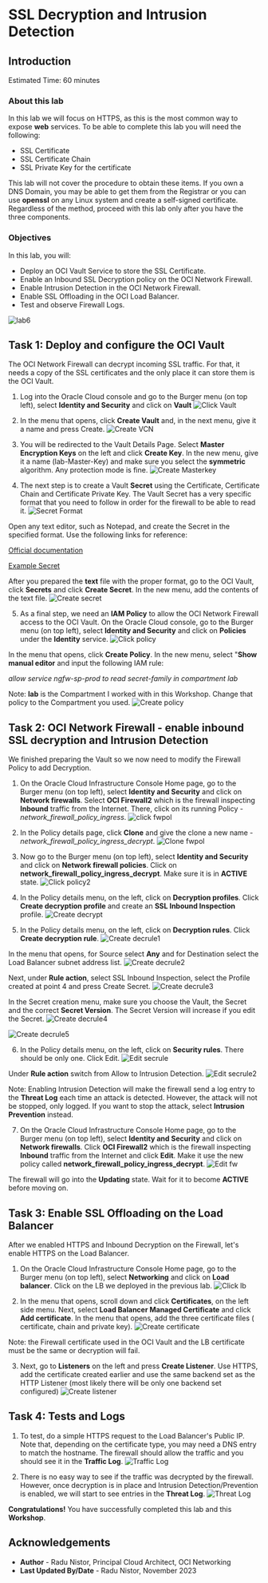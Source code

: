 # SSL Decryption and Intrusion Detection

## Introduction

Estimated Time: 60 minutes

### About this lab

  In this lab we will focus on HTTPS, as this is the most common way to expose **web** services. To be able to complete this lab you will need the following:
  * SSL Certificate
  * SSL Certificate Chain
  * SSL Private Key for the certificate

  This lab will not cover the procedure to obtain these items. If you own a DNS Domain, you may be able to get them from the Registrar or you can use **openssl** on any Linux system and create a self-signed certificate. Regardless of the method, proceed with this lab only after you have the three components.

### Objectives

In this lab, you will:

* Deploy an OCI Vault Service to store the SSL Certificate.
* Enable an Inbound SSL Decryption policy on the OCI Network Firewall.
* Enable Intrusion Detection in the OCI Network Firewall.
* Enable SSL Offloading in the OCI Load Balancer.
* Test and observe Firewall Logs.

![lab6](images/lab6.png)

## Task 1: Deploy and configure the OCI Vault

  The OCI Network Firewall can decrypt incoming SSL traffic. For that, it needs a copy of the SSL certificates and the only place it can store them is the OCI Vault.

1. Log into the Oracle Cloud console and go to the Burger menu (on top left), select **Identity and Security** and click on **Vault**
  ![Click Vault](images/clickvault.png)
  
2. In the menu that opens, click **Create Vault** and, in the next menu, give it a name and press Create.
  ![Create VCN](images/createvault.png)

3. You will be redirected to the Vault Details Page. Select **Master Encryption Keys** on the left and click **Create Key**. In the new menu, give it a name (lab-Master-Key) and make sure you select the **symmetric**  algorithm. Any protection mode is fine.
  ![Create Masterkey](images/createmasterkey.png)

4. The next step is to create a Vault **Secret** using the Certificate, Certificate Chain and Certificate Private Key. The Vault Secret has a very specific format that you need to follow in order for the firewall to be able to read it.
  ![Secret Format](images/secretformat.png)

  Open any text editor, such as Notepad, and create the Secret in the specified format. Use the following links for reference:

  [Official documentation](https://docs.public.oneportal.content.oci.oraclecloud.com/en-us/iaas/Content/network-firewall/setting-up-certificate-authentication.htm#network-firewall-setting-up-certificate-authentication) 

  [Example Secret](images/vault_secret_example.txt)

  After you prepared the **text** file with the proper format, go to the OCI Vault, click **Secrets** and click **Create Secret**. In the new menu, add the contents of the text file. 
  ![Create secret](images/createsecret.png)

5. As a final step, we need an **IAM Policy** to allow the OCI Network Firewall access to the OCI Vault. On the Oracle Cloud console, go to the Burger menu (on top left), select **Identity and Security** and click on **Policies** under the **Identity** service.
  ![Click policy](images/clickpolicy.png)

  In the menu that opens, click **Create Policy**. In the new menu, select "**Show manual editor** and input the following IAM rule: 

  *allow service ngfw-sp-prod to read secret-family in compartment lab*

  Note: **lab** is the Compartment I worked with in this Workshop. Change that policy to the Compartment you used.
  ![Create policy](images/createpolicy.png)


## Task 2: OCI Network Firewall - enable inbound SSL decryption and Intrusion Detection 

  We finished preparing the Vault so we now need to modify the Firewall Policy to add Decryption.

1. On the Oracle Cloud Infrastructure Console Home page, go to the Burger menu (on top left), select **Identity and Security** and click on **Network firewalls**. Select **OCI Firewall2** which is the firewall inspecting **Inbound** traffic from the Internet. There, click on its running Policy - *network_firewall_policy_ingress*.
  ![click fwpol](images/clickfwpol.png)

2. In the Policy details page, click **Clone** and give the clone a new name - *network_firewall_policy_ingress_decrypt*.
  ![Clone fwpol](images/fwclonepol.png)

3. Now go to the Burger menu (on top left), select **Identity and Security** and click on **Network firewall policies**. Click on **network_firewall_policy_ingress_decrypt**. Make sure it is in **ACTIVE** state. 
  ![Click policy2](images/clickpol2.png)
  
4. In the Policy details menu, on the left, click on **Decryption profiles**. Click **Create decryption profile** and create an **SSL Inbound Inspection** profile.
  ![Create decrypt](images/createdecrypt.png)
 
5. In the Policy details menu, on the left, click on **Decryption rules**. Click **Create decryption rule**.
  ![Create decrule1](images/createdecrule1.png)

  In the menu that opens, for Source select **Any** and for Destination select the Load Balancer subnet address list.
  ![Create decrule2](images/createdecrule2.png)

  Next, under **Rule action**, select SSL Inbound Inspection, select the Profile created at point 4 and press Create Secret.
  ![Create decrule3](images/createdecrule3.png)

  In the Secret creation menu, make sure you choose the Vault, the Secret and the correct **Secret Version**. The Secret Version will increase if you edit the Secret.
  ![Create decrule4](images/createdecrule4.png)

  ![Create decrule5](images/createdecrule5.png)

6. In the Policy details menu, on the left, click on **Security rules**. There should be only one. Click Edit.
  ![Edit secrule](images/editsecrule.png)

  Under **Rule action** switch from Allow to Intrusion Detection.
  ![Edit secrule2](images/editsecrule2.png)

  Note: Enabling Intrusion Detection will make the firewall send a log entry to the **Threat Log** each time an attack is detected. However, the attack will not be stopped, only logged. If you want to stop the attack, select **Intrusion Prevention** instead.

7. On the Oracle Cloud Infrastructure Console Home page, go to the Burger menu (on top left), select **Identity and Security** and click on **Network firewalls**. Click **OCI Firewall2** which is the firewall inspecting **Inbound** traffic from the Internet and click **Edit**. Make it use the new policy called **network_firewall_policy_ingress_decrypt**.
  ![Edit fw](images/editfw.png)

  The firewall will go into the **Updating** state. Wait for it to become **ACTIVE** before moving on.

## Task 3: Enable SSL Offloading on the Load Balancer

  After we enabled HTTPS and Inbound Decryption on the Firewall, let's enable HTTPS on the Load Balancer. 

1. On the Oracle Cloud Infrastructure Console Home page, go to the Burger menu (on top left), select **Networking** and click on **Load balancer**. Click on the LB we deployed in the previous lab.
  ![Click lb](images/clicklb.png)

2. In the menu that opens, scroll down and click **Certificates**, on the left side menu. Next, select **Load Balancer Managed Certificate** and click **Add certificate**. In the menu that opens, add the three certificate files ( certificate, chain and private key).
  ![Create certificate](images/createcert.png)

  Note: the Firewall certificate used in the OCI Vault and the LB certificate must be the same or decryption will fail.

3. Next, go to **Listeners** on the left and press **Create Listener**. Use HTTPS, add the certificate created earlier and use the same backend set as the HTTP Listener (most likely there will be only one backend set configured)
  ![Create listener](images/createlsn.png)

## Task 4: Tests and Logs

  1. To test, do a simple HTTPS request to the Load Balancer's Public IP. Note that, depending on the certificate type, you may need a DNS entry to match the hostname. The firewall should allow the traffic and you should see it in the **Traffic Log**.
  ![Traffic Log](images/trafficlog.png)

  2. There is no easy way to see if the traffic was decrypted by the firewall. However, once decryption is in place and Intrusion Detection/Prevention is enabled, we will start to see entries in the **Threat Log**.
   ![Threat Log](images/threatlog.png)

   

**Congratulations!** You have successfully completed this lab and this **Workshop**. 

## Acknowledgements

* **Author** - Radu Nistor, Principal Cloud Architect, OCI Networking
* **Last Updated By/Date** - Radu Nistor, November 2023

